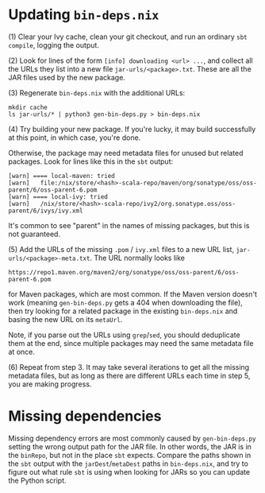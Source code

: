 # Updating `bin-deps.nix`

(1) Clear your Ivy cache, clean your git checkout, and run an ordinary `sbt
compile`, logging the output.

(2) Look for lines of the form `[info] downloading <url> ...`, and collect all
the URLs they list into a new file `jar-urls/<package>.txt`.  These are all the
JAR files used by the new package.

(3) Regenerate `bin-deps.nix` with the additional URLs:

    mkdir cache
    ls jar-urls/* | python3 gen-bin-deps.py > bin-deps.nix

(4) Try building your new package.  If you're lucky, it may build successfully
at this point, in which case, you're done.

Otherwise, the package may need metadata files for unused but related packages.
Look for lines like this in the `sbt` output:

    [warn] ==== local-maven: tried
    [warn]   file:/nix/store/<hash>-scala-repo/maven/org/sonatype/oss/oss-parent/6/oss-parent-6.pom
    [warn] ==== local-ivy: tried
    [warn]   /nix/store/<hash>-scala-repo/ivy2/org.sonatype.oss/oss-parent/6/ivys/ivy.xml

It's common to see "parent" in the names of missing packages, but this is not
guaranteed.

(5) Add the URLs of the missing `.pom` / `ivy.xml` files to a new URL list,
`jar-urls/<package>-meta.txt`.  The URL normally looks like

    https://repo1.maven.org/maven2/org/sonatype/oss/oss-parent/6/oss-parent-6.pom

for Maven packages, which are most common.  If the Maven version doesn't work
(meaning `gen-bin-deps.py` gets a 404 when downloading the file), then try
looking for a related package in the existing `bin-deps.nix` and basing the new
URL on its `metaUrl`.

Note, if you parse out the URLs using `grep`/`sed`, you should deduplicate them
at the end, since multiple packages may need the same metadata file at once.

(6) Repeat from step 3.  It may take several iterations to get all the missing
metadata files, but as long as there are different URLs each time in step 5,
you are making progress.


# Missing dependencies

Missing dependency errors are most commonly caused by `gen-bin-deps.py` setting
the wrong output path for the JAR file.  In other words, the JAR is in the
`binRepo`, but not in the place `sbt` expects.  Compare the paths shown in the
`sbt` output with the `jarDest`/`metaDest` paths in `bin-deps.nix`, and try to
figure out what rule `sbt` is using when looking for JARs so you can update the
Python script.
